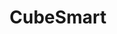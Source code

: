 ---
title: "CubeSmart"
url: /chicago/cubesmart-south-south-chicago-avenue-2/
shop: storage rental
---
